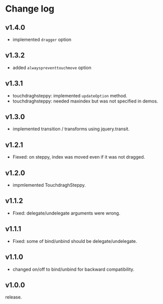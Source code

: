 # Change log

## v1.4.0

* implemented `dragger` option

## v1.3.2

* added `alwayspreventtouchmove` option

## v1.3.1

* touchdraghsteppy: implemented `updateOption` method.
* touchdraghsteppy: needed maxindex but was not specified in demos.

## v1.3.0

* implemented transition / transforms using jquery.transit.

## v1.2.1

* Fiexed: on steppy, index was moved even if it was not dragged.

## v1.2.0

* impmlemented TouchdraghSteppy.

## v1.1.2

* Fixed: delegate/undelegate arguments were wrong.

## v1.1.1

* Fixed: some of bind/unbind should be delegate/undelegate.

## v1.1.0

* changed on/off to bind/unbind for backward compatibility.

## v1.0.0

release.
